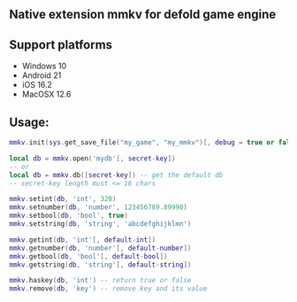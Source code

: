## Native extension mmkv for defold game engine

## Support platforms
- Windows 10
- Android 21
- iOS 16.2
- MacOSX 12.6

## Usage:

```lua
mmkv.init(sys.get_save_file("my_game", "my_mmkv")[, debug = true or false])

local db = mmkv.open('mydb'[, secret-key])
-- or
local db = mmkv.db([secret-key]) -- get the default db
-- secret-key length must <= 16 chars

mmkv.setint(db, 'int', 320)
mmkv.setnumber(db, 'number', 123456789.89990)
mmkv.setbool(db, 'bool', true)
mmkv.setstring(db, 'string', 'abcdefghijklmn')

mmkv.getint(db, 'int'[, default-int])
mmkv.getnumber(db, 'number'[, default-number])
mmkv.getbool(db, 'bool'[, default-bool])
mmkv.getstring(db, 'string'[, default-string])

mmkv.haskey(db, 'int') -- return true or false
mmkv.remove(db, 'key') -- remove key and its value
```
